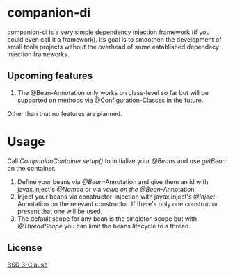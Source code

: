 # companion-di

companion-di is a very simple dependency injection framework (if you could even call it a framework).
Its goal is to smoothen the development of small tools projects without the overhead of some established dependecy injection frameworks.

## Upcoming features

1. The @Bean-Annotation only works on class-level so far but will be supported on methods via @Configuration-Classes in the future.

Other than that no features are planned.

# Usage

Call *CompanionContainer.setup()* to initialize your *@Beans* and use *getBean* on the container.

1. Define your beans via *@Bean*-Annotation and give them an id with javax.inject's *@Named* or via *value on the @Bean*-Annotation.
2. Inject your beans via constructor-injection with javax.inject's *@Inject*-Annotation on the relevant constructor. If there's only one constructor present that one will be used.
3. The default scope for any bean is the singleton scope but with *@ThreadScope* you can limit the beans lifecycle to a thread.

## License

[BSD 3-Clause](https://choosealicense.com/licenses/bsd-3-clause/)
